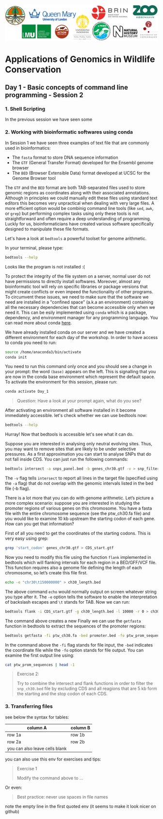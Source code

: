 ![Workshop-logo](../IM/LOGO_new.png)
# Applications of Genomics in Wildlife Conservation
## Day 1 - Basic concepts of command line programming - Session 2

### 1. Shell Scripting
In the previous session we have seen some


### 2. Working with bioinformatic softwares using conda
In Session 1 we have seen three examples of text file that are commonly used in bioinformatics:

- The `fasta` format to store DNA sequence information
- The `GTF` (General Transfer Format) developed for the Ensembl genome browser
- The `BED` (Browser Extensible Data) format developed at UCSC for the Genome Browser tool

The `GTF` and the `BED` format are both TAB-separated files used to store genomic regions as coordinates along with their associated annotations. 
Although in principles we could manually edit these files using standard text editors this becomes very unpractical when dealing with very large files.
A more efficient option would be combinig command line tools (like `sed`, `awk`, or `grep`) but performing complex tasks using only these tools is not straightforward and often require a deep understanding of programming. Luckly for us, bioinformaticians have created various software specifically designed to manipulate these file formats. 

Let's have a look at `bedtools` a powerful toolset for genome arithmetic. 

In your terminal, please type: 

```sh
bedtools --help
```

Looks like the program is not installed :( 

To protect the integrity of the file system on a server, normal user do not have permissions to directly install softwares. Moreover, almost any bioinformatic tool will rely on specific libraries or package versions that might create conflicts or even impeed the functionality of other programs. To circumvent these issues, we need to make sure that the software we need are installed in a "confined space" (a.k.a an environment) containing all the necessary dependencies that can become accessible only when we need it. This can be esily implemented using `conda` which is a package, dependency, and environment manager for any programming language. You can read more about conda [here](https://docs.conda.io/en/latest/).

We have already installed conda on our server and we have created a different environment for each day of the workshop. In order to have access to conda you need to run:

```sh
source /home/anaconda3/bin/activate
conda init
```
You need to run this command only once and you should see a change in your prompt: the word `(base)` appears on the left.
This is signalling that you are now in the conda base environment which represent the default space. 
To activate the environment for this session, please run:

```sh
conda activate Day_1
```

> Question: Have a look at your prompt again, what do you see? 

After activating an environment all software installed in it become immediately accessible. let's check whether we can use bedtools now:

```sh
bedtools --help
```

Hurray! Now that bedtools is accessible let's see what it can do.



Suppose you are interested in analysing only neutral evolving sites. Thus, you may want to remove sites that are likely to be under selective pressures. 
As a first approximation you can start to analyse SNPs that do not fall inside CDS. You can just run the following commands:

```sh 
bedtools intersect -a snps_panel.bed -b genes_chr30.gtf -v > snp_filtered.bed
```
The `-v` flag tells `intersect` to report all lines in the target file (specified using the `-a` flag) that do not overlap with the genomic intervals listed in the bed file (-b flag).

There is a lot more that you can do with genome arithmetic. Let’s picture a more complex
scenario: suppose you are interested in studying the promoter regions of various genes
on this chromosome. You have a fasta file with the entire chromosome sequence (see
the ptw_ch30.fa file) and you would like to examine 10 kb upstream the starting codon
of each gene. How can you get that information?

First of all you need to get the coordinates of the starting codons. This is very easy using grep:
```sh
grep 'start_codon' genes_chr30.gtf > CDS_start.gtf
```

Now you need to modify this file using the function `flank` implemented in bedtools which will flanking intervals for each region in a BED/GFF/VCF file.
This function requires also a genome file defining the length of each chromosome, so let’s create this file first.
```sh
echo -e "chr30\t150000000" > ch30_length.bed
```

The above command `echo` would normally output on screen whatever string you type after it. 
The `-e` option tells the software to enable the interpretation of backslash escapes and `\t` stands for TAB.
Now we can run:

```sh
bedtools flank -i CDS_start.gtf -g ch30_length.bed -l 10000 -r 0 > ch30_promoters.gtf
```
The command above creates a new 
Finally we can use the `getfasta` function in bedtools to extract the sequences of the promoter regions:

```sh
bedtools getfasta -fi ptw_ch30.fa -bed promoter.bed -fo ptw_prom_sequences
```

In the command above the `-fi` flag stands for file input, the `-bed` indicates the coordinate file while the `-fo` option stands for file output. 
You can examine the first output line using: 
```sh
cat ptw_prom_sequences | head -1
```
> Exercise 2:
>
> Try to combine the intersect and flank functions in order to filter the `snp_ch30.bed` file
> by excluding CDS and all reagions that are 5 kb form the starting and the stop codon of each CDS.

### 3. Transferring files
see below the syntax for tables:

| column A | column B |
| ------ | ------ |
| row 1a | row 1b |
| row 2a | row 2b |
| you can also leave cells blank | |

you can also use this env for exercises and tips:
> Exercise 1 
> 
> Modify the command above to ...

Or even:
> Best practice: never use spaces in file names

note the empty line in the first quoted env (it seems to make it look nicer on github) 
